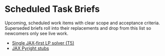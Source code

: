 # Scheduled Task Briefs

Upcoming, scheduled work items with clear scope and acceptance criteria. Superseded briefs roll into
their replacements and drop from this list so newcomers only see live work.

- [Single JAX‑first LP solver (T5)](2025-10-05-single-jax-first-lp-solver.md)
- [JAX Pyright stubs](2025-10-06-jax-pyright-stubs.md)
